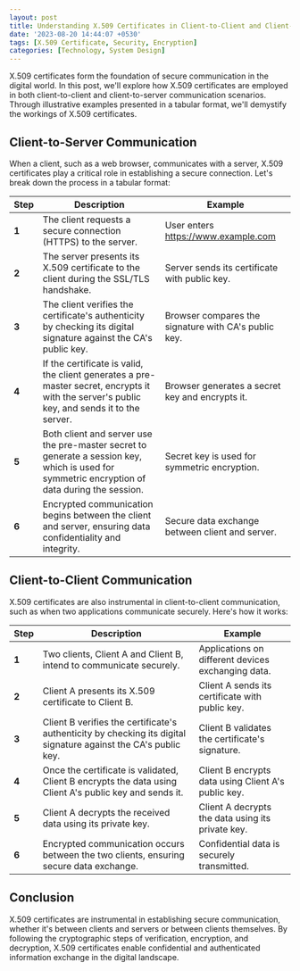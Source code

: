 ```yaml
---
layout: post
title: Understanding X.509 Certificates in Client-to-Client and Client-to-Server Communication
date: '2023-08-20 14:44:07 +0530'
tags: [X.509 Certificate, Security, Encryption]
categories: [Technology, System Design]
---
```


X.509 certificates form the foundation of secure communication in the digital world. In this post, we'll explore how X.509 certificates are employed in both client-to-client and client-to-server communication scenarios. Through illustrative examples presented in a tabular format, we'll demystify the workings of X.509 certificates.

## Client-to-Server Communication

When a client, such as a web browser, communicates with a server, X.509 certificates play a critical role in establishing a secure connection. Let's break down the process in a tabular format:

| Step | Description | Example |
|------|-------------|---------|
| **1** | The client requests a secure connection (HTTPS) to the server. | User enters https://www.example.com |
| **2** | The server presents its X.509 certificate to the client during the SSL/TLS handshake. | Server sends its certificate with public key. |
| **3** | The client verifies the certificate's authenticity by checking its digital signature against the CA's public key. | Browser compares the signature with CA's public key. |
| **4** | If the certificate is valid, the client generates a pre-master secret, encrypts it with the server's public key, and sends it to the server. | Browser generates a secret key and encrypts it. |
| **5** | Both client and server use the pre-master secret to generate a session key, which is used for symmetric encryption of data during the session. | Secret key is used for symmetric encryption. |
| **6** | Encrypted communication begins between the client and server, ensuring data confidentiality and integrity. | Secure data exchange between client and server. |

## Client-to-Client Communication

X.509 certificates are also instrumental in client-to-client communication, such as when two applications communicate securely. Here's how it works:

| Step | Description | Example |
|------|-------------|---------|
| **1** | Two clients, Client A and Client B, intend to communicate securely. | Applications on different devices exchanging data. |
| **2** | Client A presents its X.509 certificate to Client B. | Client A sends its certificate with public key. |
| **3** | Client B verifies the certificate's authenticity by checking its digital signature against the CA's public key. | Client B validates the certificate's signature. |
| **4** | Once the certificate is validated, Client B encrypts the data using Client A's public key and sends it. | Client B encrypts data using Client A's public key. |
| **5** | Client A decrypts the received data using its private key. | Client A decrypts the data using its private key. |
| **6** | Encrypted communication occurs between the two clients, ensuring secure data exchange. | Confidential data is securely transmitted. |

## Conclusion

X.509 certificates are instrumental in establishing secure communication, whether it's between clients and servers or between clients themselves. By following the cryptographic steps of verification, encryption, and decryption, X.509 certificates enable confidential and authenticated information exchange in the digital landscape.
